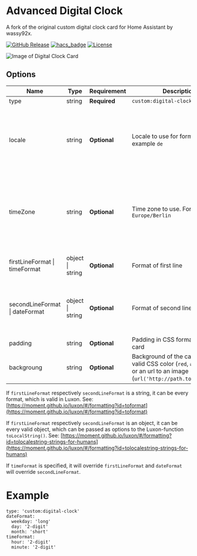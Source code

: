 # Advanced Digital Clock

A fork of the original custom digital clock card for Home Assistant by wassy92x.

[![GitHub Release][releases-shield]][releases]
[![hacs_badge](https://img.shields.io/badge/HACS-Default-orange.svg?style=for-the-badge)](https://github.com/hacs/integration)
[![License][license-shield]](LICENSE.md)

![Image of Digital Clock Card](https://github.com/sierramike/advanced-lovelace-digital-clock/blob/master/.images/digital-clock.png?raw=true)

## Options

| Name              | Type    | Requirement  | Description                                 | Default             |
| ----------------- | ------- | ------------ | ------------------------------------------- | ------------------- |
| type              | string  | **Required** | `custom:digital-clock`                      |                     |
| locale            | string  | **Optional** | Locale to use for formatting. For example `de` | locale set in your home assistant profile otherwise your browser locale |
| timeZone          | string  | **Optional** | Time zone to use. For example `Europe/Berlin` | time zone set in your home assistant profile otherwise your browser time zone |
| firstLineFormat &#124; timeFormat   | object &#124; string | **Optional** | Format of first line           | { hour: '2-digit', minute: '2-digit' } |
| secondLineFormat &#124; dateFormat | object  &#124; string  | **Optional** | Format of second line        | { weekday: 'short', day: '2-digit', month: 'short' } |
| padding           | string  | **Optional** | Padding in CSS format for the card          | 8px 0               |
| backgroung        | string  | **Optional** | Background of the card. Can be a valid CSS color (`red`, `#FF0000`, ...) or an url to an image (`url('http://path.to/image.jpg'`) | |

If `firstLineFormat` respectively `secondLineFormat` is a string, it can be every format, which is valid in Luxon.
See: [https://moment.github.io/luxon/#/formatting?id=toformat](https://moment.github.io/luxon/#/formatting?id=toformat)

If `firstLineFormat` respectively `secondLineFormat` is an object, it can be every valid object, which can be passed as options to the Luxon-function `toLocalString()`.
See: [https://moment.github.io/luxon/#/formatting?id=tolocalestring-strings-for-humans](https://moment.github.io/luxon/#/formatting?id=tolocalestring-strings-for-humans)

If `timeFormat` is specified, it will override `firstLineFormat` and `dateFormat` will override `secondLineFormat`.

# Example
```
type: 'custom:digital-clock'
dateFormat:
  weekday: 'long'
  day: '2-digit'
  month: 'short'
timeFormat:
  hour: '2-digit'
  minute: '2-digit'
```

[license-shield]: https://img.shields.io/github/license/sierramike/advanced-lovelace-digital-clock.svg?style=for-the-badge
[releases-shield]: https://img.shields.io/github/release/sierramike/advanced-lovelace-digital-clock.svg?style=for-the-badge
[releases]: https://github.com/sierramike/advanced-lovelace-digital-clock/releases
